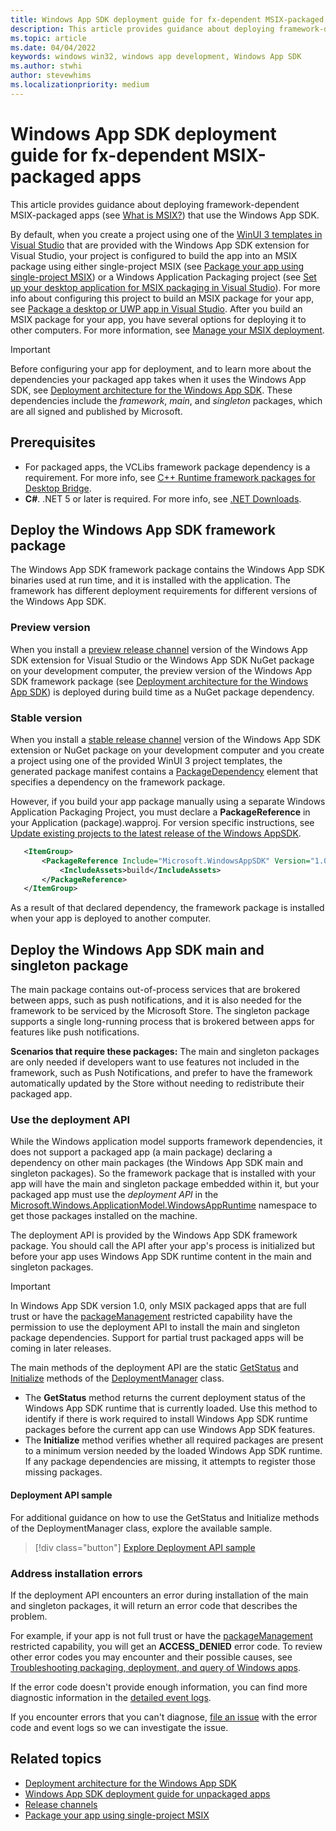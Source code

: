 ```yaml
---
title: Windows App SDK deployment guide for fx-dependent MSIX-packaged apps 
description: This article provides guidance about deploying framework-dependent MSIX-packaged apps (see [What is MSIX?](/windows/msix/overview)) that use the Windows App SDK.
ms.topic: article
ms.date: 04/04/2022
keywords: windows win32, windows app development, Windows App SDK 
ms.author: stwhi
author: stevewhims
ms.localizationpriority: medium
---
```


# Windows App SDK deployment guide for fx-dependent MSIX-packaged apps 

This article provides guidance about deploying framework-dependent MSIX-packaged apps (see [What is MSIX?](/windows/msix/overview)) that use the Windows App SDK.

By default, when you create a project using one of the [WinUI 3 templates in Visual Studio](..\winui\winui3\winui-project-templates-in-visual-studio.md) that are provided with the Windows App SDK extension for Visual Studio, your project is configured to build the app into an MSIX package using either single-project MSIX (see [Package your app using single-project MSIX](/windows/apps/windows-app-sdk/single-project-msix)) or a Windows Application Packaging project (see [Set up your desktop application for MSIX packaging in Visual Studio](/windows/msix/desktop/desktop-to-uwp-packaging-dot-net)). For more info about configuring this project to build an MSIX package for your app, see [Package a desktop or UWP app in Visual Studio](/windows/msix/package/packaging-uwp-apps). After you build an MSIX package for your app, you have several options for deploying it to other computers. For more information, see [Manage your MSIX deployment](/windows/msix/desktop/managing-your-msix-deployment-overview).

> [!IMPORTANT]
> Before configuring your app for deployment, and to learn more about the dependencies your packaged app takes when it uses the Windows App SDK, see [Deployment architecture for the Windows App SDK](deployment-architecture.md). These dependencies include the *framework*, *main*, and *singleton* packages, which are all signed and published by Microsoft.

## Prerequisites

* For packaged apps, the VCLibs framework package dependency is a requirement. For more info, see [C++ Runtime framework packages for Desktop Bridge](/troubleshoot/cpp/c-runtime-packages-desktop-bridge).
* **C#**. .NET 5 or later is required. For more info, see [.NET Downloads](https://dotnet.microsoft.com/download/dotnet/).

## Deploy the Windows App SDK framework package

The Windows App SDK framework package contains the Windows App SDK binaries used at run time, and it is installed with the application. The framework has different deployment requirements for different versions of the Windows App SDK.

### Preview version

When you install a [preview release channel](preview-channel.md) version of the Windows App SDK extension for Visual Studio or the Windows App SDK NuGet package on your development computer, the preview version of the Windows App SDK framework package (see [Deployment architecture for the Windows App SDK](deployment-architecture.md)) is deployed during build time as a NuGet package dependency.

### Stable version

When you install a [stable release channel](stable-channel.md) version of the Windows App SDK extension or NuGet package on your development computer and you create a project using one of the provided WinUI 3 project templates, the generated package manifest contains a [PackageDependency](/uwp/schemas/appxpackage/uapmanifestschema/element-packagedependency) element that specifies a dependency on the framework package.

However, if you build your app package manually using a separate Windows Application Packaging Project, you must declare a **PackageReference** in your Application (package).wapproj. For version specific instructions, see [Update existing projects to the latest release of the Windows AppSDK](update-existing-projects-to-the-latest-release.md).

 ```xml
    <ItemGroup>
        <PackageReference Include="Microsoft.WindowsAppSDK" Version="1.0.1">
            <IncludeAssets>build</IncludeAssets>
        </PackageReference>
    </ItemGroup>
```

As a result of that declared dependency, the framework package is installed when your app is deployed to another computer.

## Deploy the Windows App SDK main and singleton package

The main package contains out-of-process services that are brokered between apps, such as push notifications, and it is also needed for the framework to be serviced by the Microsoft Store. The singleton package supports a single long-running process that is brokered between apps for features like push notifications. 

**Scenarios that require these packages:** The main and singleton packages are only needed if developers want to use features not included in the framework, such as Push Notifications, and prefer to have the framework automatically updated by the Store without needing to redistribute their packaged app.  

### Use the deployment API

While the Windows application model supports framework dependencies, it does not support a packaged app (a main package) declaring a dependency on other main packages (the Windows App SDK main and singleton packages). So the framework package that is installed with your app will have the main and singleton package embedded within it, but your packaged app must use the *deployment API* in the [Microsoft.Windows.ApplicationModel.WindowsAppRuntime](/windows/windows-app-sdk/api/winrt/microsoft.windows.applicationmodel.windowsappruntime) namespace to get those packages installed on the machine.

The deployment API is provided by the Windows App SDK framework package. You should call the API after your app's process is initialized but before your app uses Windows App SDK runtime content in the main and singleton packages. 

> [!IMPORTANT]
> In Windows App SDK version 1.0, only MSIX packaged apps that are full trust or have the [packageManagement](/windows/uwp/packaging/app-capability-declarations) restricted capability have the permission to use the deployment API to install the main and singleton package dependencies. Support for partial trust packaged apps will be coming in later releases. 

The main methods of the deployment API are the static [GetStatus](/windows/windows-app-sdk/api/winrt/microsoft.windows.applicationmodel.windowsappruntime.deploymentmanager.getstatus) and [Initialize](/windows/windows-app-sdk/api/winrt/microsoft.windows.applicationmodel.windowsappruntime.deploymentmanager.initialize) methods of the [DeploymentManager](/windows/windows-app-sdk/api/winrt/microsoft.windows.applicationmodel.windowsappruntime.deploymentmanager) class.

- The **GetStatus** method returns the current deployment status of the Windows App SDK runtime that is currently loaded. Use this method to identify if there is work required to install Windows App SDK runtime packages before the current app can use Windows App SDK features.
- The **Initialize** method verifies whether all required packages are present to a minimum version needed by the loaded Windows App SDK runtime. If any package dependencies are missing, it attempts to register those missing packages.

#### Deployment API sample 

For additional guidance on how to use the GetStatus and Initialize methods of the DeploymentManager class, explore the available sample. 

> [!div class="button"]
> [Explore Deployment API sample](https://github.com/microsoft/WindowsAppSDK-Samples/tree/main/Samples/DeploymentManager)

### Address installation errors

If the deployment API encounters an error during installation of the main and singleton packages, it will return an error code that describes the problem. 

For example, if your app is not full trust or have the [packageManagement](/windows/uwp/packaging/app-capability-declarations) restricted capability, you will get an **ACCESS_DENIED** error code. To review other error codes you may encounter and their possible causes, see [Troubleshooting packaging, deployment, and query of Windows apps](/windows/win32/appxpkg/troubleshooting#common-error-codes).

If the error code doesn't provide enough information, you can find more diagnostic information in the [detailed event logs](/windows/win32/appxpkg/troubleshooting#get-diagnostic-information).

If you encounter errors that you can't diagnose, [file an issue](https://github.com/microsoft/WindowsAppSDK/issues) with the error code and event logs so we can investigate the issue.

## Related topics

* [Deployment architecture for the Windows App SDK](deployment-architecture.md)
* [Windows App SDK deployment guide for unpackaged apps](deploy-unpackaged-apps.md)
* [Release channels](release-channels.md)
* [Package your app using single-project MSIX](/windows/apps/windows-app-sdk/single-project-msix)
